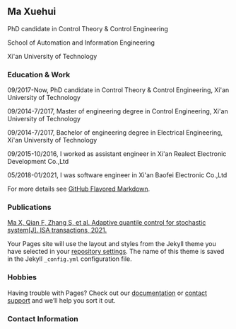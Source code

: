## Ma Xuehui

PhD candidate in Control Theory & Control Engineering

School of Automation and Information Engineering

Xi'an University of Technology

### Education & Work 

09/2017-Now, PhD candidate in Control Theory & Control Engineering, Xi'an University of Technology

09/2014-7/2017, Master of engineering degree in Control Engineering, Xi'an University of Technology

09/2014-7/2017, Bachelor of engineering degree in Electrical Engineering, Xi'an University of Technology

09/2015-10/2016, I worked as assistant engineer in Xi'an Realect Electronic Development Co.,Ltd

05/2018-01/2021, I was software engineer in Xi'an Baofei Electronic Co.,Ltd

For more details see [GitHub Flavored Markdown](https://guides.github.com/features/mastering-markdown/).

### Publications

[Ma X, Qian F, Zhang S, et al. Adaptive quantile control for stochastic system[J]. ISA transactions, 2021.](https://github.com/MaXuehui/Adaptive-quantile-control-for-stochastic-system)



Your Pages site will use the layout and styles from the Jekyll theme you have selected in your [repository settings](https://github.com/MaXuehui/MaXuehui.github.io/settings/pages). The name of this theme is saved in the Jekyll `_config.yml` configuration file.

### Hobbies

Having trouble with Pages? Check out our [documentation](https://docs.github.com/categories/github-pages-basics/) or [contact support](https://support.github.com/contact) and we’ll help you sort it out.

### Contact Information

